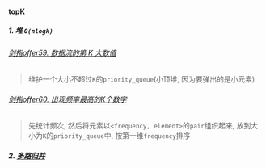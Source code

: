 #### topK

##### 1. 堆 `O(nlogk)`

###### [剑指offer59. 数据流的第 K 大数值](/%E5%89%91%E6%8C%87offer/59.%20%E6%95%B0%E6%8D%AE%E6%B5%81%E7%9A%84%E7%AC%ACk%E5%A4%A7%E6%95%B0%E5%80%BC.md)
> 维护一个大小不超过`K`的`priority_queue`(小顶堆, 因为要弹出的是小元素)

###### [剑指offer60. 出现频率最高的K个数字](/%E5%89%91%E6%8C%87offer/60.%20%E5%87%BA%E7%8E%B0%E9%A2%91%E7%8E%87%E6%9C%80%E9%AB%98%E7%9A%84k%E4%B8%AA%E6%95%B0%E5%AD%97.md)
> 先统计频次, 然后将元素以`<frequency, element>`的`pair`组织起来, 放到大小为`K`的`priority_queue`中, 按第一维`frequency`排序


##### 2. [多路归并](/markdown/%E4%B8%93%E9%A2%98%20-%20%E5%A4%9A%E8%B7%AF%E5%BD%92%E5%B9%B6.md)
> 